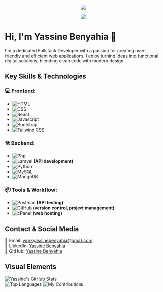 <p align="center">
<img src="https://readme-typing-svg.herokuapp.com?font=Orbitron&size=40&color=%2379A500&height=67&duration=3000&center=true&lines=%F0%9F%85%B6%F0%9F%86%81%F0%9F%85%B4%F0%9F%85%B4%F0%9F%86%83%F0%9F%85%B8%F0%9F%85%BD%F0%9F%85%B6%F0%9F%86%82">
<div align="center">
<img src="https://github-profile-trophy-trinibs-projects.vercel.app/?username=claycode04&theme=matrix&no-bg=true&no-frame=true&row=1&column=4&title=MultiLanguage,Commits,Followers,PullRequest">
 </div>

# Hi, I'm Yassine Benyahia 👋

I'm a dedicated Fullstack Developer with a passion for creating user-friendly and efficient web applications. I enjoy turning ideas into functional digital solutions, blending clean code with modern design.

## Key Skills & Technologies

### 💻 Frontend:
- ![HTML](https://img.shields.io/badge/HTML5-E34F26?style=for-the-badge&logo=html5&logoColor=white)
- ![CSS](https://img.shields.io/badge/CSS3-1572B6?style=for-the-badge&logo=css3&logoColor=white) 
- ![React](https://img.shields.io/badge/React-61DAFB?style=for-the-badge&logo=react&logoColor=white)
- ![Javascript](https://shields.io/badge/JavaScript-F7DF1E?logo=JavaScript&logoColor=000&style=flat-square)
- ![Bootstrap](https://img.shields.io/badge/Bootstrap-563D7C?style=for-the-badge&logo=bootstrap&logoColor=white)
- ![Tailwind CSS](https://img.shields.io/badge/Tailwind%20CSS-38B2AC?style=for-the-badge&logo=tailwind-css&logoColor=white) 

### 🛠️ Backend:

- ![Php](https://shields.io/badge/-PHP-3776AB?style=flat&logo=php)
- ![Laravel](https://img.shields.io/badge/Laravel-F55247?style=for-the-badge&logo=laravel&logoColor=white) **(API development)**
- ![Python](https://img.shields.io/badge/Python-3776AB?style=for-the-badge&logo=python&logoColor=white) 
- ![MySQL](https://img.shields.io/badge/MySQL-4479A1?style=for-the-badge&logo=mysql&logoColor=white) 
- ![MongoDB](https://img.shields.io/badge/MongoDB-47A248?style=for-the-badge&logo=mongodb&logoColor=white)

### 📦 Tools & Workflow:
- ![Postman](https://img.shields.io/badge/Postman-FF6C37?style=for-the-badge&logo=postman&logoColor=white) **(API testing)**
- ![GitHub](https://img.shields.io/badge/GitHub-181717?style=for-the-badge&logo=github&logoColor=white) **(version control, project management)**
- ![cPanel](https://img.shields.io/badge/cPanel-FF6C2C?style=for-the-badge&logo=cpanel&logoColor=white) **(web hosting)**

## Contact & Social Media

📧 Email: [workyassinebenyahia@gmail.com](mailto:workyassinebenyahia@gmail.com)  
💼 LinkedIn: [Yassine Benyahia](https://www.linkedin.com/in/yassine-benyahia-3829b326a/)  
📂 GitHub: [Yassine Benyahia](https://github.com/claycode04)

## Visual Elements

![Yassine's GitHub Stats](https://github-readme-stats.vercel.app/api?username=claycode04&show_icons=true&theme=radical)  
![Top Languages](https://github-readme-stats.vercel.app/api/top-langs/?username=claycode04&layout=compact&theme=radical)
![My Contributions](https://github-readme-activity-graph.vercel.app/graph?username=claycode04&bg_color=0d1117&color=58a6ff&line=1f6feb&point=ffffff&area=true&hide_border=false)
